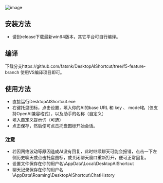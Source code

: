 ![image](https://github.com/user-attachments/assets/1e5d1c94-f19c-473c-8263-4b2243333283)


## 安装方法
- 请到release下载最新win64版本，其它平台可自行编译。

## 编译

下载分支https://github.com/fatsnk/DesktopAIShortcut/tree/f5-feature-branch
使用VS编译项目即可。

## 使用方法
- 直接运行DesktopAIShortcut.exe
- 右键托盘图标，点击设置，填入你的AI的base URL 和 key 、 model名（仅支持OpenAI兼容格式），以及助手的名称（自定义）
- 填入自定义提示词（可选）
- 点击保存，然后便可点击托盘图标开始会话。

### 注意
- 若因网络波动等原因造成AI没有回复，此时继续聊天可能会报错，点击一下左侧历史聊天或点击托盘图标，或关闭聊天窗口重新打开，便可正常回复。
- 设置文件保存在你的用户名\AppData\Local\DesktopAIShortcut
- 聊天记录保存在你的用户名\AppData\Roaming\DesktopAIShortcut\ChatHistory

